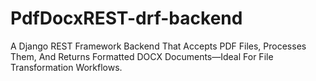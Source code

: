 # PdfDocxREST-drf-backend
A Django REST Framework Backend That Accepts PDF Files, Processes Them, And Returns Formatted DOCX Documents—Ideal For File Transformation Workflows.
